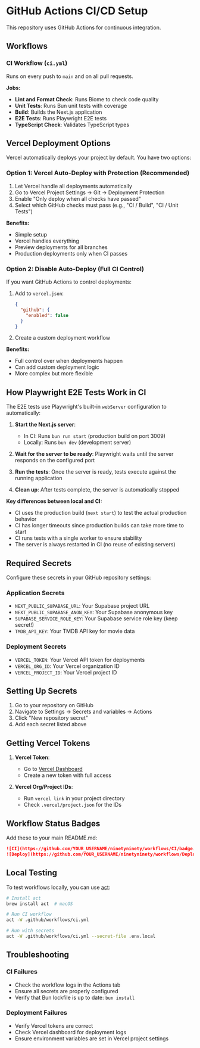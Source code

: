 # GitHub Actions CI/CD Setup

This repository uses GitHub Actions for continuous integration.

## Workflows

### CI Workflow (`ci.yml`)
Runs on every push to `main` and on all pull requests.

**Jobs:**
- **Lint and Format Check**: Runs Biome to check code quality
- **Unit Tests**: Runs Bun unit tests with coverage
- **Build**: Builds the Next.js application
- **E2E Tests**: Runs Playwright E2E tests
- **TypeScript Check**: Validates TypeScript types

## Vercel Deployment Options

Vercel automatically deploys your project by default. You have two options:

### Option 1: Vercel Auto-Deploy with Protection (Recommended)
1. Let Vercel handle all deployments automatically
2. Go to Vercel Project Settings → Git → Deployment Protection
3. Enable "Only deploy when all checks have passed"
4. Select which GitHub checks must pass (e.g., "CI / Build", "CI / Unit Tests")

**Benefits:**
- Simple setup
- Vercel handles everything
- Preview deployments for all branches
- Production deployments only when CI passes

### Option 2: Disable Auto-Deploy (Full CI Control)
If you want GitHub Actions to control deployments:

1. Add to `vercel.json`:
   ```json
   {
     "github": {
       "enabled": false
     }
   }
   ```
2. Create a custom deployment workflow

**Benefits:**
- Full control over when deployments happen
- Can add custom deployment logic
- More complex but more flexible

## How Playwright E2E Tests Work in CI

The E2E tests use Playwright's built-in `webServer` configuration to automatically:

1. **Start the Next.js server**: 
   - In CI: Runs `bun run start` (production build on port 3009)
   - Locally: Runs `bun dev` (development server)

2. **Wait for the server to be ready**: Playwright waits until the server responds on the configured port

3. **Run the tests**: Once the server is ready, tests execute against the running application

4. **Clean up**: After tests complete, the server is automatically stopped

**Key differences between local and CI:**
- CI uses the production build (`next start`) to test the actual production behavior
- CI has longer timeouts since production builds can take more time to start
- CI runs tests with a single worker to ensure stability
- The server is always restarted in CI (no reuse of existing servers)

## Required Secrets

Configure these secrets in your GitHub repository settings:

### Application Secrets
- `NEXT_PUBLIC_SUPABASE_URL`: Your Supabase project URL
- `NEXT_PUBLIC_SUPABASE_ANON_KEY`: Your Supabase anonymous key
- `SUPABASE_SERVICE_ROLE_KEY`: Your Supabase service role key (keep secret!)
- `TMDB_API_KEY`: Your TMDB API key for movie data

### Deployment Secrets
- `VERCEL_TOKEN`: Your Vercel API token for deployments
- `VERCEL_ORG_ID`: Your Vercel organization ID
- `VERCEL_PROJECT_ID`: Your Vercel project ID

## Setting Up Secrets

1. Go to your repository on GitHub
2. Navigate to Settings → Secrets and variables → Actions
3. Click "New repository secret"
4. Add each secret listed above

## Getting Vercel Tokens

1. **Vercel Token**: 
   - Go to [Vercel Dashboard](https://vercel.com/account/tokens)
   - Create a new token with full access

2. **Vercel Org/Project IDs**:
   - Run `vercel link` in your project directory
   - Check `.vercel/project.json` for the IDs

## Workflow Status Badges

Add these to your main README.md:

```markdown
![CI](https://github.com/YOUR_USERNAME/ninetyninety/workflows/CI/badge.svg)
![Deploy](https://github.com/YOUR_USERNAME/ninetyninety/workflows/Deploy%20to%20Vercel/badge.svg)
```

## Local Testing

To test workflows locally, you can use [act](https://github.com/nektos/act):

```bash
# Install act
brew install act  # macOS

# Run CI workflow
act -W .github/workflows/ci.yml

# Run with secrets
act -W .github/workflows/ci.yml --secret-file .env.local
```

## Troubleshooting

### CI Failures
- Check the workflow logs in the Actions tab
- Ensure all secrets are properly configured
- Verify that Bun lockfile is up to date: `bun install`

### Deployment Failures
- Verify Vercel tokens are correct
- Check Vercel dashboard for deployment logs
- Ensure environment variables are set in Vercel project settings 